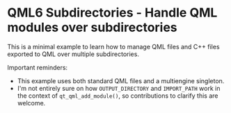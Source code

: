 # QML6 Subdirectories - Handle QML modules over subdirectories

This is a minimal example to learn how to manage QML files and C++ files exported to QML over multiple subdirectories.

Important reminders:

* This example uses both standard QML files and a multiengine singleton.
* I'm not entirely sure on how `OUTPUT_DIRECTORY` and `IMPORT_PATH` work in the context of `qt_qml_add_module()`, so contributions to clarify this are welcome.
